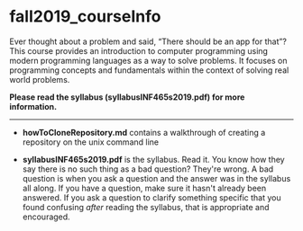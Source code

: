 # fall2019_courseInfo


Ever thought about a problem and said, “There should be an app for that”? 
This course provides an introduction to computer programming using modern 
programming languages as a way to solve problems. It focuses on programming 
concepts and fundamentals within the context of solving real world problems.

**Please read the syllabus (syllabusINF465s2019.pdf) for more 
information.**

---

 * **howToCloneRepository.md** contains a walkthrough of creating a 
repository on the unix command line
 
 * **syllabusINF465s2019.pdf** is the syllabus. Read it. You 
know how they say there is no such thing as a bad question? They're 
wrong. A bad question is when you ask a question and the answer was in 
the syllabus all along. If you have a question, make sure it hasn't 
already been answered. If you ask a question to clarify something 
specific that you found confusing *after* reading the syllabus, that 
is appropriate and encouraged. 
